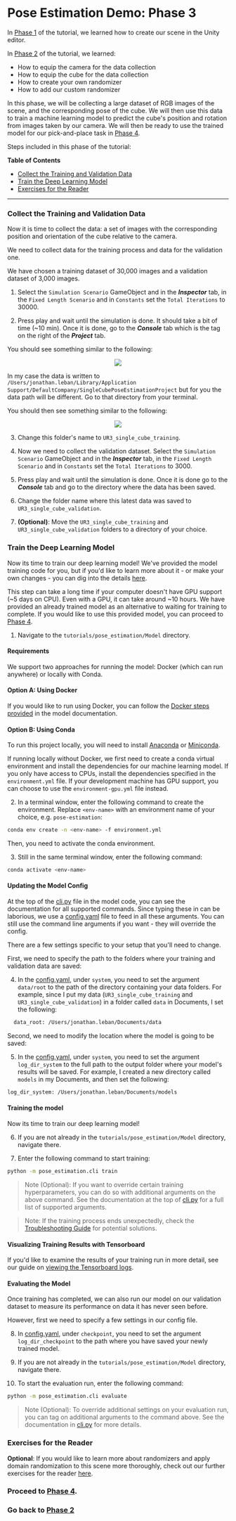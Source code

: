 # Pose Estimation Demo: Phase 3

In [Phase 1](1_set_up_the_scene.md) of the tutorial, we learned how to create our scene in the Unity editor.

In [Phase 2](2_set_up_the_data_collection_scene.md) of the tutorial, we learned:
* How to equip the camera for the data collection
* How to equip the cube for the data collection 
* How to create your own randomizer 
* How to add our custom randomizer

In this phase, we will be collecting a large dataset of RGB images of the scene, and the corresponding pose of the cube. We will then use this data to train a machine learning model to predict the cube's position and rotation from images taken by our camera. We will then be ready to use the trained model for our pick-and-place task in [Phase 4](4_pick_and_place.md).

Steps included in this phase of the tutorial:

**Table of Contents**
  - [Collect the Training and Validation Data](#step-1)
  - [Train the Deep Learning Model](#step-2)
  - [Exercises for the Reader](#exercises-for-the-reader)

---

### <a name="step-1">Collect the Training and Validation Data</a>

Now it is time to collect the data: a set of images with the corresponding position and orientation of the cube relative to the camera.

We need to collect data for the training process and data for the validation one. 

We have chosen a training dataset of 30,000 images and a validation dataset of 3,000 images. 

1. Select the `Simulation Scenario` GameObject and in the _**Inspector**_ tab, in the `Fixed Length Scenario` and in `Constants` set the `Total Iterations` to 30000.

2. Press play and wait until the simulation is done. It should take a bit of time (~10 min). Once it is done, go to the _**Console**_ tab which is the tag on the right of the _**Project**_ tab. 

You should see something similar to the following: 

<p align="center">
<img src="Images/3_saved_data.png"/>
</p>

In my case the data is written to `/Users/jonathan.leban/Library/Application Support/DefaultCompany/SingleCubePoseEstimationProject` but for you the data path will be different. Go to that directory from your terminal.

You should then see something similar to the following: 
<p align="center">
<img src="Images/3_data_logs.png"/>
</p>

3. Change this folder's name to `UR3_single_cube_training`. 

4. Now we need to collect the validation dataset. Select the `Simulation Scenario` GameObject and in the _**Inspector**_ tab, in the `Fixed Length Scenario` and in `Constants` set the `Total Iterations` to 3000.

5. Press play and wait until the simulation is done. Once it is done go to the _**Console**_ tab and go to the directory where the data has been saved. 

6. Change the folder name where this latest data was saved to `UR3_single_cube_validation`. 

7. **(Optional)**: Move the `UR3_single_cube_training` and `UR3_single_cube_validation` folders to a directory of your choice.  


### <a name="step-2">Train the Deep Learning Model</a>
Now its time to train our deep learning model! We've provided the model training code for you, but if you'd like to learn more about it - or make your own changes - you can dig into the details [here](../Model).

This step can take a long time if your computer doesn't have GPU support (~5 days on CPU). Even with a GPU, it can take around ~10 hours. We have provided an already trained model as an alternative to waiting for training to complete. If you would like to use this provided model, you can proceed to [Phase 4](4_pick_and_place.md).

1. Navigate to the `tutorials/pose_estimation/Model` directory.

#### Requirements

We support two approaches for running the model: Docker (which can run anywhere) or locally with Conda. 

#### Option A: Using Docker
If you would like to run using Docker, you can follow the [Docker steps provided](../Model/documentation/running_on_docker.md) in the model documentation.


#### Option B: Using Conda 
To run this project locally, you will need to install [Anaconda](https://docs.anaconda.com/anaconda/install/) or [Miniconda](https://docs.conda.io/en/latest/miniconda.html). 

If running locally without Docker, we first need to create a conda virtual environment and install the dependencies for our machine learning model. If you only have access to CPUs, install the dependencies specified in the `environment.yml` file. If your development machine has GPU support, you can choose to use the `environment-gpu.yml` file instead.

2. In a terminal window, enter the following command to create the environment. Replace `<env-name>` with an environment name of your choice, e.g. `pose-estimation`:
```bash
conda env create -n <env-name> -f environment.yml
```

Then, you need to activate the conda environment.

3. Still in the same terminal window, enter the following command:
```bash
conda activate <env-name>
```

#### Updating the Model Config

At the top of the [cli.py](../Model/pose_estimation/cli.py) file in the model code, you can see the documentation for all supported commands. Since typing these in can be laborious, we use a [config.yaml](../Model/config.yaml) file to feed in all these arguments. You can still use the command line arguments if you want - they will override the config. 

There are a few settings specific to your setup that you'll need to change.

First, we need to specify the path to the folders where your training and validation data are saved:

4. In the [config.yaml](../Model/config.yaml), under `system`, you need to set the argument `data/root` to the path of the  directory containing your data folders. For example, since I put my data (`UR3_single_cube_training` and `UR3_single_cube_validation`) in a folder called `data` in Documents, I set the following:
```bash
  data_root: /Users/jonathan.leban/Documents/data
```

Second, we need to modify the location where the model is going to be saved: 

5. In the [config.yaml](../Model/config.yaml), under `system`, you need to set the argument `log_dir_system` to the full path to the output folder where your model's results will be saved. For example, I created a new directory called `models` in my Documents, and then set the following:
```bash
log_dir_system: /Users/jonathan.leban/Documents/models
```

#### Training the model
Now its time to train our deep learning model!

6. If you are not already in the `tutorials/pose_estimation/Model` directory, navigate there. 

7. Enter the following command to start training: 
```bash 
python -m pose_estimation.cli train 
```

>Note (Optional): If you want to override certain training hyperparameters, you can do so with additional arguments on the above command. See the documentation at the top of [cli.py](../Model/pose_estimation/cli.py) for a full list of supported arguments.

>Note: If the training process ends unexpectedly, check the [Troubleshooting Guide](troubleshooting.md) for potential solutions.

#### Visualizing Training Results with Tensorboard
If you'd like to examine the results of your training run in more detail, see our guide on [viewing the Tensorboard logs](tensorboard.md).

#### Evaluating the Model
Once training has completed, we can also run our model on our validation dataset to measure its performance on data it has never seen before. 

However, first we need to specify a few settings in our config file.

8. In [config.yaml](../Model/config.yaml), under `checkpoint`, you need to set the argument `log_dir_checkpoint` to the path where you have saved your newly trained model.

9. If you are not already in the `tutorials/pose_estimation/Model` directory, navigate there.

10. To start the evaluation run, enter the following command: 
```bash 
python -m pose_estimation.cli evaluate 
```

>Note (Optional): To override additional settings on your evaluation run, you can tag on additional arguments to the command above. See the documentation in [cli.py](../Model/pose_estimation/cli.py) for more details.


### Exercises for the Reader
**Optional**: If you would like to learn more about randomizers and apply domain randomization to this scene more thoroughly, check out our further exercises for the reader [here](5_more_randomizers.md).

### Proceed to [Phase 4](4_pick_and_place.md).

### 

### Go back to [Phase 2](2_set_up_the_data_collection_scene.md)
